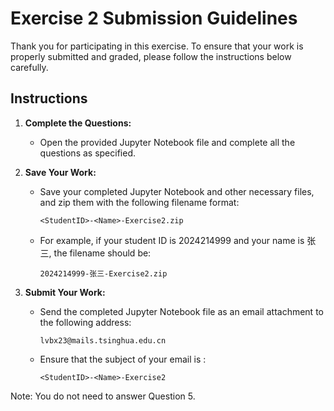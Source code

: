 # Exercise 2 Submission Guidelines

Thank you for participating in this exercise. To ensure that your work is properly submitted and graded, please follow the instructions below carefully.

## Instructions

1. **Complete the Questions:**
   - Open the provided Jupyter Notebook file and complete all the questions as specified.
   
2. **Save Your Work:**
   - Save your completed Jupyter Notebook and other necessary files, and zip them with the following filename format:
     ```
     <StudentID>-<Name>-Exercise2.zip
     ```
   - For example, if your student ID is 2024214999 and your name is 张三, the filename should be:
     ```
     2024214999-张三-Exercise2.zip
     ```

3. **Submit Your Work:**
   - Send the completed Jupyter Notebook file as an email attachment to the following address:
     ```
     lvbx23@mails.tsinghua.edu.cn
     ```
   - Ensure that the subject of your email is :
     ```
     <StudentID>-<Name>-Exercise2
     ```
Note: You do not need to answer Question 5. 
